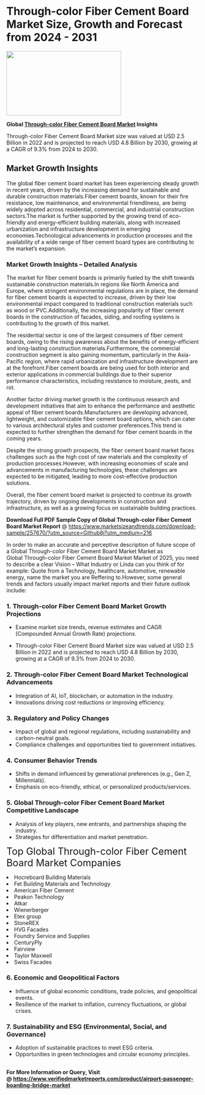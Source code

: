 <H1>Through-color Fiber Cement Board Market Size, Growth and Forecast from 2024 - 2031</H1><img class="aligncenter size-medium wp-image-584254" src="https://thirdeyenews.in/wp-content/uploads/2024/09/Global-Market-Research-300x168.jpeg" alt="" width="300" height="168" /><p><strong>Global&nbsp;<a href="https://www.marketsizeandtrends.com/download-sample/257670/?utm_source=Github8j?utm_medium=216">Through-color Fiber Cement Board Market</a> Insights</strong></p><p>Through-color Fiber Cement Board Market size was valued at USD 2.5 Billion in 2022 and is projected to reach USD 4.8 Billion by 2030, growing at a CAGR of 9.3% from 2024 to 2030.</p><p><h2>Market Growth Insights</h2> <p>The global fiber cement board market has been experiencing steady growth in recent years, driven by the increasing demand for sustainable and durable construction materials.Fiber cement boards, known for their fire resistance, low maintenance, and environmental friendliness, are being widely adopted across residential, commercial, and industrial construction sectors.The market is further supported by the growing trend of eco-friendly and energy-efficient building materials, along with increased urbanization and infrastructure development in emerging economies.Technological advancements in production processes and the availability of a wide range of fiber cement board types are contributing to the market’s expansion.</p> <h3>Market Growth Insights – Detailed Analysis</h3> <p>The market for fiber cement boards is primarily fueled by the shift towards sustainable construction materials.In regions like North America and Europe, where stringent environmental regulations are in place, the demand for fiber cement boards is expected to increase, driven by their low environmental impact compared to traditional construction materials such as wood or PVC.Additionally, the increasing popularity of fiber cement boards in the construction of facades, siding, and roofing systems is contributing to the growth of this market.</p> <p>The residential sector is one of the largest consumers of fiber cement boards, owing to the rising awareness about the benefits of energy-efficient and long-lasting construction materials.Furthermore, the commercial construction segment is also gaining momentum, particularly in the Asia-Pacific region, where rapid urbanization and infrastructure development are at the forefront.Fiber cement boards are being used for both interior and exterior applications in commercial buildings due to their superior performance characteristics, including resistance to moisture, pests, and rot.</p> <p>Another factor driving market growth is the continuous research and development initiatives that aim to enhance the performance and aesthetic appeal of fiber cement boards.Manufacturers are developing advanced, lightweight, and customizable fiber cement board options, which can cater to various architectural styles and customer preferences.This trend is expected to further strengthen the demand for fiber cement boards in the coming years.</p> <p>Despite the strong growth prospects, the fiber cement board market faces challenges such as the high cost of raw materials and the complexity of production processes.However, with increasing economies of scale and advancements in manufacturing technologies, these challenges are expected to be mitigated, leading to more cost-effective production solutions.</p> <p>Overall, the fiber cement board market is projected to continue its growth trajectory, driven by ongoing developments in construction and infrastructure, as well as a growing focus on sustainable building practices.</p> <p><span class=""><strong>Download Full PDF Sample Copy of Global Through-color Fiber Cement Board Market Report</strong> @ <a href="https://www.marketsizeandtrends.com/download-sample/257670/?utm_source=Github8j?utm_medium=216" target="_blank">https://www.marketsizeandtrends.com/download-sample/257670/?utm_source=Github8j?utm_medium=216</a></span></p><p>In order to make an accurate and perceptive description of future scope of a Global&nbsp;Through-color Fiber Cement Board Market Market as Global&nbsp;Through-color Fiber Cement Board Market Market of 2025, you need to describe a clear Vision &ndash; What Industry or Linda can you think of for example: Quote from a Technology, healthcare, automotive, renewable energy, name the market you are Reffering to.However, some general trends and factors usually impact market reports and their future outlook include:</p><h3>1.&nbsp;<strong>Through-color Fiber Cement Board Market Growth Projections</strong></h3><ul><li>Examine market size trends, revenue estimates and CAGR (Compounded Annual Growth Rate) projections.</li><li><p>Through-color Fiber Cement Board Market size was valued at USD 2.5 Billion in 2022 and is projected to reach USD 4.8 Billion by 2030, growing at a CAGR of 9.3% from 2024 to 2030.</p></li></ul><h3>2.&nbsp;<strong>Through-color Fiber Cement Board Market Technological Advancements</strong></h3><ul><li>Integration of AI, IoT, blockchain, or automation in the industry.</li><li>Innovations driving cost reductions or improving efficiency.</li></ul><h3>3.&nbsp;<strong>Regulatory and Policy Changes</strong></h3><ul><li>Impact of global and regional regulations, including sustainability and carbon-neutral goals.</li><li>Compliance challenges and opportunities tied to government initiatives.</li></ul><h3>4.&nbsp;<strong>Consumer Behavior Trends</strong></h3><ul><li>Shifts in demand influenced by generational preferences (e.g., Gen Z, Millennials).</li><li>Emphasis on eco-friendly, ethical, or personalized products/services.</li></ul><h3>5.&nbsp;<strong>Global Through-color Fiber Cement Board Market Competitive Landscape</strong></h3><ul><li>Analysis of key players, new entrants, and partnerships shaping the industry.</li><li>Strategies for differentiation and market penetration.</li></ul><p data-pm-slice="1 1 []"><span style="color: inherit; font-family: inherit; font-size: 25px;">Top Global Through-color Fiber Cement Board Market Companies</span></p><div class="" data-test-id=""><p><li>Hocreboard Building Materials</li><li> Fet Building Materials and Technology</li><li> American Fiber Cement</li><li> Peakon Technology</li><li> Atkar</li><li> Wienerberger</li><li> Etex group</li><li> StoneREX</li><li> HVG Facades</li><li> Foundry Service and Supplies</li><li> CenturyPly</li><li> Fairview</li><li> Taylor Maxwell</li><li> Swiss Facades</li></p></div><h3>6.&nbsp;<strong>Economic and Geopolitical Factors</strong></h3><ul><li>Influence of global economic conditions, trade policies, and geopolitical events.</li><li>Resilience of the market to inflation, currency fluctuations, or global crises.</li></ul><h3>7.&nbsp;<strong>Sustainability and ESG (Environmental, Social, and Governance)</strong></h3><ul><li>Adoption of sustainable practices to meet ESG criteria.</li><li>Opportunities in green technologies and circular economy principles.</li></ul><h2><strong style="font-size: 14px;">For More Information or Query, Visit @&nbsp;</strong><a style="background-color: #ffffff; font-size: 14px;" href="https://www.marketsizeandtrends.com/report/through-color-fiber-cement-board-market/" target="_blank">https://www.verifiedmarketreports.com/product/airport-passenger-boarding-bridge-market</a></h2>
